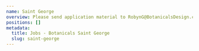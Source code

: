 ```yaml
---
name: Saint George
overview: Please send application material to RobynG@BotanicalsDesign.com.
positions: []
metadata:
  title: Jobs - Botanicals Saint George
  slug: saint-george
---
```

